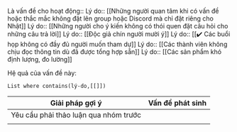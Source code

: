 Là vấn đề cho hoạt động:: 
Lý do:: [[Những người quan tâm khi có vấn đề hoặc thắc mắc không đặt lên group hoặc Discord mà chỉ đặt riêng cho Nhật]]
Lý do:: [[Những người cho ý kiến không có thói quen đặt câu hỏi cho những câu trả lời]]
Lý do:: [[Độc giả chín người mười ý]]
Lý do:: [[✔️ Các buổi họp không có đầy đủ người muốn tham dự]]
Lý do:: [[Các thành viên không chịu đọc thông tin dù đã được tổng hợp sẵn]]
Lý do:: [[Các sản phẩm khó định lượng, đo lường]]

Hệ quả của vấn đề này:
```dataview
List where contains(lý-do,[[]])
```

| Giải pháp gợi ý                       | Vấn đề phát sinh |
| ------------------------------------- | ---------------- |
| Yêu cầu phải thảo luận qua nhóm trước |                  |
|                                       |                  |

 

